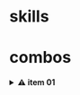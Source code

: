 # skills

# combos

<details>
    <summary><strong>⚠ item 01</strong></summary><br />

    1. Nevasca
    2. Congelar
    3. diluvio
</details>
